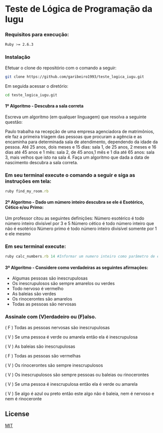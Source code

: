 # Teste de Lógica de Programação da Iugu

### Requisitos para execução:

```bash
Ruby >= 2.6.3
```

### Instalação

Efetuar o clone do repositório com o comando a seguir:

```bash
git clone https://github.com/garibeiro1993/teste_logica_iugu.git
```
Em seguida acessar o diretório:

```bash
cd teste_logica_iugu.git
```

#### 1º Algoritmo - Descubra a sala correta
Escreva um algoritmo (em qualquer linguagem) que resolva a seguinte questão:

Paulo trabalha na recepção de uma empresa agenciadora de matrimônios, ele faz a primeira triagem das pessoas que procuram a agência e as encaminha para determinada sala de atendimento, dependendo da idade da pessoa. Até 25 anos, dois meses e 15 dias: sala 1, de 25 anos, 2 meses e 16 dias até 45 anos e 1 mês: sala 2, de 45 anos,1 mês e 1 dia até 65 anos: sala 3, mais velhos que isto na sala 4.
Faça um algoritmo que dada a data de nascimento descubra a sala correta.

### Em seu terminal execute o comando a seguir e siga as instruções em tela:

```ruby
ruby find_my_room.rb
```

#### 2º Algoritmo - Dado um número inteiro descubra se ele é Esotérico, Cético e/ou Primo:

Um professor citou as seguintes definições:
Número esotérico é todo número inteiro divisível por 3 e 5
Número cético é todo número inteiro que não é esotérico
Número primo é todo número inteiro divisível somente por 1 e ele mesmo


### Em seu terminal execute:

```ruby
ruby calc_numbers.rb 14 #Informar um numero inteiro como parâmetro de entrada
```

#### 3º Algoritmo - Considere como verdadeiras as seguintes afirmações:

- Algumas pessoas são inescrupulosas
- Os inescrupulosos são sempre amarelos ou verdes
- Todo nervoso é vermelho
- As baleias são verdes
- Os rinocerontes são amarelos
- Todas as pessoas são nervosas



### Assinale com (V)erdadeiro ou (F)also.

( F ) Todas as pessoas nervosas são inescrupulosas

( V ) Se uma pessoa é verde ou amarela então ela é inescrupulosa

( V ) As baleias são inescrupulosas

( F ) Todas as pessoas são vermelhas

( V ) Os rinocerontes são sempre inescrupulosos

( V ) Os inescrupulosos são sempre pessoas ou baleias ou rinocerontes

( V ) Se uma pessoa é inescrupulosa então ela é verde ou amarela

( V ) Se algo é azul ou preto então este algo não é baleia, nem é nervoso e nem é rinoceronte




## License
[MIT](https://choosealicense.com/licenses/mit/)
